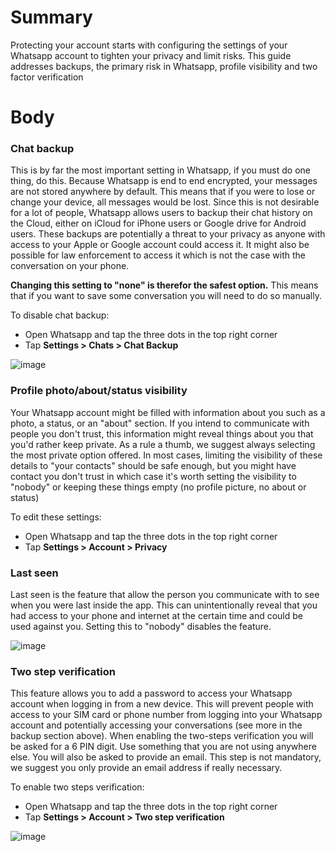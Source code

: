 # Summary
Protecting your account starts with configuring the settings of your Whatsapp account to tighten your privacy and limit risks. This guide addresses backups, the primary risk in Whatsapp, profile visibility and two factor verification

# Body
### Chat backup
This is by far the most important setting in Whatsapp, if you must do one thing, do this. Because Whatsapp is end to end encrypted, your messages are not stored anywhere by default. This means that if you were to lose or change your device, all messages would be lost. Since this is not desirable for a lot of people, Whatsapp allows users to backup their chat history on the Cloud, either on iCloud for iPhone users or Google drive for Android users. These backups are potentially a threat to your privacy as anyone with access to your Apple or Google account could access it. It might also be possible for law enforcement to access it which is not the case with the conversation on your phone.

**Changing this setting to "none" is therefor the safest option.** This means that if you want to save some conversation you will need to do so manually.

To disable chat backup:
- Open Whatsapp and tap the three dots in the top right corner
- Tap **Settings > Chats > Chat Backup**

![image](https://raw.githubusercontent.com/privacyint/website-guides/master/images/wa_chat_backup_2.png?token=ADBVYCVECCDMGLRJIIAMCRC7ELQRW)

### Profile photo/about/status visibility

Your Whatsapp account might be filled with information about you such as a photo, a status, or an "about" section. If you intend to communicate with people you don't trust, this information might reveal things about you that you'd rather keep private. As a rule a thumb, we suggest always selecting the most private option offered. In most cases, limiting the visibility of these details to "your contacts" should be safe enough, but you might have contact you don't trust in which case it's worth setting the visibility to "nobody" or keeping these things empty (no profile picture, no about or status)

To edit these settings:
- Open Whatsapp and tap the three dots in the top right corner
- Tap **Settings > Account > Privacy**

### Last seen

Last seen is the feature that allow the person you communicate with to see when you were last inside the app. This can unintentionally reveal that you had access to your phone and internet at the certain time and could be used against you. Setting this to "nobody" disables the feature.

![image](https://raw.githubusercontent.com/privacyint/website-guides/master/images/wa_privacy_1.png?token=ADBVYCXOAHVDW6ZZY5TGJEK7ELQVK)

### Two step verification

This feature allows you to add a password to access your Whatsapp account when logging in from a new device. This will prevent people with access to your SIM card or phone number from logging into your Whatsapp account and potentially accessing your conversations (see more in the backup section above). When enabling the two-steps verification you will be asked for a 6 PIN digit. Use something that you are not using anywhere else. You will also be asked to provide an email. This step is not mandatory, we suggest you only provide an email address if really necessary.

To enable two steps verification:
- Open Whatsapp and tap the three dots in the top right corner
- Tap **Settings > Account > Two step verification**

![image](https://raw.githubusercontent.com/privacyint/website-guides/master/images/wa_2fa.png?token=ADBVYCVW2UEIKGL7P3IWM4C7ELQXS)
